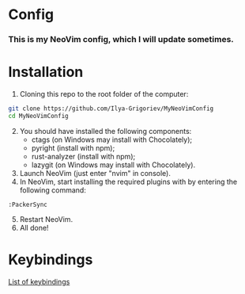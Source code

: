 # Config
### This is my NeoVim config, which I will update sometimes.
# Installation
1) Cloning this repo to the root folder of the computer:
```bash
git clone https://github.com/Ilya-Grigoriev/MyNeoVimConfig
cd MyNeoVimConfig
```
2) You should have installed the following components:
	- ctags (on Windows may install with Chocolately);
	- pyright (install with npm);
	- rust-analyzer (install with npm);
	- lazygit (on Windows may install with Chocolately).
1) Launch NeoVim (just enter "nvim" in console).
2) In NeoVim, start installing the required plugins with by entering the following command:
```vim
:PackerSync
```
5) Restart NeoVim.
6) All done!
# Keybindings
[List of keybindings](https://github.com/Ilya-Grigoriev/MyNeoVimConfig/wiki/Keybindings)